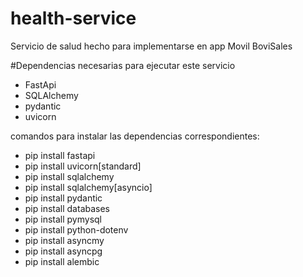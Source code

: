 # health-service
Servicio de salud hecho para implementarse en app Movil BoviSales


#Dependencias necesarias para ejecutar este servicio
- FastApi
- SQLAlchemy
- pydantic
- uvicorn

comandos para instalar las dependencias correspondientes:
- pip install fastapi
- pip install uvicorn[standard]
- pip install sqlalchemy
- pip install sqlalchemy[asyncio]
- pip install pydantic
- pip install databases
- pip install pymysql
- pip install python-dotenv
- pip install asyncmy
- pip install asyncpg
- pip install alembic


